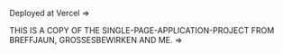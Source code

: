 Deployed at Vercel =>

THIS IS A COPY OF THE SINGLE-PAGE-APPLICATION-PROJECT FROM BREFFJAUN, GROSSESBEWIRKEN AND ME.  =>
